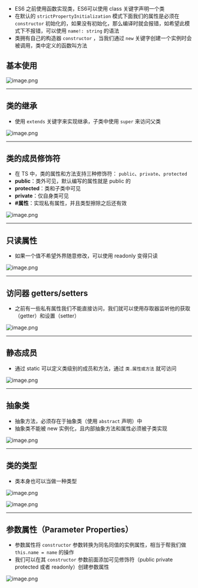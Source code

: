 - ES6 之前使用函数实现类，ES6可以使用 class 关键字声明一个类
- 在默认的 `strictPropertyInitialization` 模式下面我们的属性是必须在`constructor` 初始化的，如果没有初始化，那么编译时就会报错，如希望此模式下不报错，可以使用 `name!: string` 的语法
- 类拥有自己的构造器 `constructor` ，当我们通过 `new` 关键字创建一个实例时会被调用，类中定义的函数叫方法
## 基本使用
![image.png](https://cdn.nlark.com/yuque/0/2023/png/21596389/1678594186316-92889b69-9ac4-49f3-a0f9-bdbaaa3a5a7e.png#averageHue=%232f2d2b&clientId=ue91f6808-6dfb-4&from=paste&height=365&id=ub79d69a0&originHeight=992&originWidth=1000&originalType=binary&ratio=2&rotation=0&showTitle=false&size=105052&status=done&style=none&taskId=ua09f4fbb-b357-4a6e-b3ff-587a5534401&title=&width=368)

---

## 类的继承

- 使用 `extends` 关键字来实现继承，子类中使用 `super` 来访问父类

![image.png](https://cdn.nlark.com/yuque/0/2023/png/21596389/1678594248876-bb06afa7-0cde-4409-a87a-eae2db107582.png#averageHue=%232e2d2c&clientId=ue91f6808-6dfb-4&from=paste&height=515&id=u7fb11e17&originHeight=1338&originWidth=1362&originalType=binary&ratio=2&rotation=0&showTitle=false&size=184245&status=done&style=none&taskId=u1444a716-e83b-448d-ac48-a03d562c67e&title=&width=524)

---

## 类的成员修饰符

- 在 TS 中，类的属性和方法支持三种修饰符： `public`、`private`、`protected`
- **public**：类外可见，默认编写的属性就是 public 的
- **protected**：类和子类中可见
- **private**：仅自身类可见
- **#属性**：实现私有属性，并且类型擦除之后还有效

![image.png](https://cdn.nlark.com/yuque/0/2023/png/21596389/1678595302588-0cd05eb8-2953-4bbb-b7a8-606d4bf56ef3.png#averageHue=%23302e2c&clientId=u65f53549-0edf-4&from=paste&height=715&id=u5c6ccd9b&originHeight=1688&originWidth=1128&originalType=binary&ratio=2&rotation=0&showTitle=false&size=237371&status=done&style=none&taskId=ub425d703-c3dc-43b4-a91d-0e04ca07a75&title=&width=478)

---


## 只读属性

- 如果一个值不希望外界随意修改，可以使用 readonly 变得只读

![image.png](https://cdn.nlark.com/yuque/0/2023/png/21596389/1678595785661-3fb84d1c-3f53-4d09-b9d8-cf0728664d3b.png#averageHue=%23302e2d&clientId=u65f53549-0edf-4&from=paste&height=472&id=u35d5a16a&originHeight=944&originWidth=1580&originalType=binary&ratio=2&rotation=0&showTitle=false&size=185450&status=done&style=none&taskId=u4cf8f6dd-9ad4-4afe-a7b0-8c3763d72ad&title=&width=790)

---


## 访问器 getters/setters

- 之前有一些私有属性我们不能直接访问，我们就可以使用存取器监听他的获取（getter）和设置（setter）

![image.png](https://cdn.nlark.com/yuque/0/2023/png/21596389/1678596083617-c6ebdf67-b875-456b-848b-900da36a49a0.png#averageHue=%23302e2b&clientId=u65f53549-0edf-4&from=paste&height=480&id=u401106c2&originHeight=1056&originWidth=686&originalType=binary&ratio=2&rotation=0&showTitle=false&size=88354&status=done&style=none&taskId=u0bb564f4-16db-4ee1-8430-e53b6ad5127&title=&width=312)

---


## 静态成员

- 通过  static 可以定义类级别的成员和方法，通过 `类.属性或方法` 就可访问

![image.png](https://cdn.nlark.com/yuque/0/2023/png/21596389/1678596302814-4019adc4-9cd7-4580-be7d-83216bdea918.png#averageHue=%23302e2c&clientId=u65f53549-0edf-4&from=paste&height=294&id=u1605f352&originHeight=588&originWidth=780&originalType=binary&ratio=2&rotation=0&showTitle=false&size=68142&status=done&style=none&taskId=uf6d32c8c-eddd-4d67-a288-485185a7a15&title=&width=390)

---


## 抽象类

- 抽象方法，必须存在于抽象类（使用 `abstract` 声明）中
- 抽象类不能被 new 实例化，且内部抽象方法和属性必须被子类实现

![image.png](https://cdn.nlark.com/yuque/0/2023/png/21596389/1678603708965-b4204bb3-ac2e-4c3e-81d4-e65e54066f12.png#averageHue=%232e2c2b&clientId=u6dc6c8c9-f2db-4&from=paste&height=852&id=u01595193&originHeight=1704&originWidth=1918&originalType=binary&ratio=2&rotation=0&showTitle=false&size=228403&status=done&style=none&taskId=uc387ce00-2678-4189-bd34-a847299b68e&title=&width=959)

---


## 类的类型

- 类本身也可以当做一种类型

![image.png](https://cdn.nlark.com/yuque/0/2023/png/21596389/1678601338988-212d1360-d3ee-4c59-9b61-770e0487ee0b.png#averageHue=%23302e2d&clientId=ua021c256-93ae-4&from=paste&height=477&id=u8f552322&originHeight=1118&originWidth=748&originalType=binary&ratio=2&rotation=0&showTitle=false&size=108361&status=done&style=none&taskId=ubd018250-cd1e-4443-8019-e1ab0e1cfb9&title=&width=319)

![image.png](https://cdn.nlark.com/yuque/0/2023/png/21596389/1678605410078-92816334-857f-4d93-a8f7-8d41d7e44298.png#averageHue=%23312e2c&clientId=u61fe6553-4325-4&from=paste&height=481&id=u4bba1830&originHeight=1106&originWidth=978&originalType=binary&ratio=2&rotation=0&showTitle=false&size=137610&status=done&style=none&taskId=u969ac6c6-118d-480a-915c-b5dc7724de8&title=&width=425)

---


## 参数属性（Parameter Properties）

- 参数属性将 `constructor` 参数转换为同名同值的实例属性，相当于帮我们做 `this.name = name` 的操作
- 我们可以在其 `constructor` 参数前面添加可见修饰符（public private protected 或者 readonly）创建参数属性

![image.png](https://cdn.nlark.com/yuque/0/2023/png/21596389/1679212158032-78af21bd-d4b5-4462-a22e-1d87350cee56.png#averageHue=%232d2c2b&clientId=u531fb2b5-e32f-4&from=paste&height=436&id=u0577e92c&originHeight=1042&originWidth=1652&originalType=binary&ratio=2&rotation=0&showTitle=false&size=139529&status=done&style=none&taskId=uf0c93c1b-8c81-4c57-b505-efdf52c60e3&title=&width=691)



